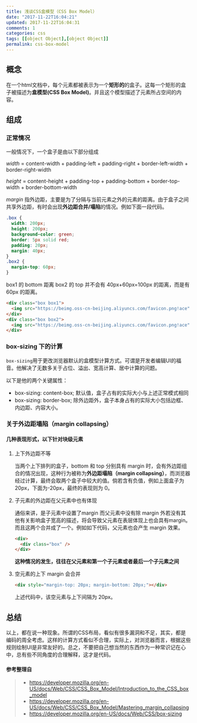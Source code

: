 ```yaml
---
title: 浅谈CSS盒模型（CSS Box Model）
date: "2017-11-22T16:04:21"
updated: 2017-11-22T16:04:31
comments: 1
categories: css
tags: [[object Object],[object Object]]
permalink: css-box-model
---
```


## 概念

在一个html文档中，每个元素都被表示为一个**矩形的**的盒子。这每一个矩形的盒子被描述为**盒模型(CSS Box Model)**。并且这个模型描述了元素所占空间的内容。

<!--more-->
## 组成


### 正常情况

一般情况下，一个盒子是由以下部分组成


*width* = content-width + padding-left + padding-right + border-left-width + border-right-width

*height* = content-height + padding-top + padding-bottom + border-top-width + border-bottom-width

*margin* 指外边距，主要是为了分隔与当前元素之外的元素的距离。由于盒子之间共享外边距，有时会出现**外边距合并/塌陷**的情况。例如下面一段代码。

```css
.box {
  width: 200px;
  height: 200px;
  background-color: green;
  border: 5px solid red;
  padding: 20px;
  margin: 40px;
}
.box2 {
  margin-top: 60px;
}
```

box1 的 bottom 距离 box2 的 top 并不会有 40px+60px=100px 的距离，而是有 60px 的距离。

```html
<div class="box box1">
  <img src="https://beimg.oss-cn-beijing.aliyuncs.com/favicon.png!ace" />
</div>
<div class="box box2">
  <img src="https://beimg.oss-cn-beijing.aliyuncs.com/favicon.png!ace" />
</div>
```


### box-sizing 下的计算

`box-sizing`用于更改浏览器默认的盒模型计算方式。可谓是开发者编辑UI的福音。他解决了无数多关于占位、溢出、宽高计算、居中计算的问题。

以下是他的两个关键属性：
- box-sizing: content-box; 默认值，盒子占有的实际大小与上述正常模式相同
- box-sizing: border-box; 除外边距外，盒子本身占有的实际大小包括边框、内边距、内容大小。


### 关于外边距塌陷（margin collapsing）

#### 几种表现形式，以下针对块级元素

1. 上下外边距不等

    当两个上下排列的盒子，bottom 和 top 分别具有 margin 时，会有外边距组合的情况出现，这种行为被称为**外边距塌陷（margin collapsing）**，而浏览器经过计算，最终会取两个盒子中较大的值。倘若含有负值，例如上面盒子为20px，下面为-20px，最终的表现则为 0。

2. 子元素的外边距在父元素中也有体现

    通俗来讲，是子元素中设置了margin 而父元素中没有除 margin 外若没有其他有关影响盒子宽高的描述，将会导致父元素在表层体现上也会具有margin。而且这两个合并成了一个。例如如下代码，父元素也会产生 margin 效果。

    ```html
    <div>
      <div class="box" />
    </div>
    ```

    **这种情况的发生，往往在父元素和第一个子元素或者最后一个子元素之间**

3. 空元素的上下 margin 会合并

    ```html
    <div style="margin-top: 20px; margin-bottom: 20px;"></div>
    ```

    上述代码中，该空元素与上下间隔为 20px。

## 总结

以上，都在说一种现象。所谓的CSS布局，看似有很多漏洞和不足，其实，都是编码的周全考虑。这样的计算方式看似不合理，实际上，对浏览器而言，根据这些规则绘制UI是非常友好的。总之，不要把自己想当然的东西作为一种常识记在心中，总有些不同角度的合理解释，这才是代码。

#### 参考整理自

> - https://developer.mozilla.org/en-US/docs/Web/CSS/CSS_Box_Model/Introduction_to_the_CSS_box_model
> - https://developer.mozilla.org/en-US/docs/Web/CSS/CSS_Box_Model/Mastering_margin_collapsing
> - https://developer.mozilla.org/en-US/docs/Web/CSS/box-sizing
